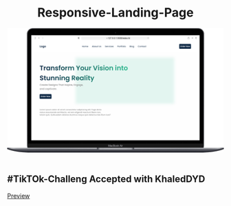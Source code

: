 <h1 align="center">
  Responsive-Landing-Page<br/>
</h1>
<div align="center">
  <img alt="Demo" src="/preview.png" />
</div>

<br/>
<h2 align="div">
#TikTOk-Challeng Accepted with KhaledDYD
</h2>
  <a href="https://apzhuss.github.io/.../">Preview</a>

